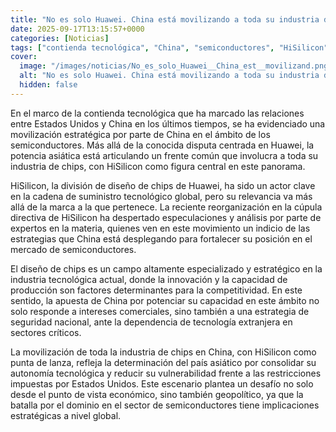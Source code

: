 ```yaml
---
title: "No es solo Huawei. China está movilizando a toda su industria de chips para crear un frente común de semiconductores"
date: 2025-09-17T13:15:57+0000
categories: [Noticias]
tags: ["contienda tecnológica", "China", "semiconductores", "HiSilicon", "diseño de chips", "industria de chips", "estrategias", "competitividad", "seguridad nacional", "tecnología extranjera", "autonomía tecnológica", "vulnerabilidad", "restricciones", "dominio en el sector"]
cover:
  image: "/images/noticias/No_es_solo_Huawei__China_est__movilizand.png"
  alt: "No es solo Huawei. China está movilizando a toda su industria de chips para crear un frente común de semiconductores"
  hidden: false
---
```


En el marco de la contienda tecnológica que ha marcado las relaciones entre Estados Unidos y China en los últimos tiempos, se ha evidenciado una movilización estratégica por parte de China en el ámbito de los semiconductores. Más allá de la conocida disputa centrada en Huawei, la potencia asiática está articulando un frente común que involucra a toda su industria de chips, con HiSilicon como figura central en este panorama.

HiSilicon, la división de diseño de chips de Huawei, ha sido un actor clave en la cadena de suministro tecnológico global, pero su relevancia va más allá de la marca a la que pertenece. La reciente reorganización en la cúpula directiva de HiSilicon ha despertado especulaciones y análisis por parte de expertos en la materia, quienes ven en este movimiento un indicio de las estrategias que China está desplegando para fortalecer su posición en el mercado de semiconductores.

El diseño de chips es un campo altamente especializado y estratégico en la industria tecnológica actual, donde la innovación y la capacidad de producción son factores determinantes para la competitividad. En este sentido, la apuesta de China por potenciar su capacidad en este ámbito no solo responde a intereses comerciales, sino también a una estrategia de seguridad nacional, ante la dependencia de tecnología extranjera en sectores críticos.

La movilización de toda la industria de chips en China, con HiSilicon como punta de lanza, refleja la determinación del país asiático por consolidar su autonomía tecnológica y reducir su vulnerabilidad frente a las restricciones impuestas por Estados Unidos. Este escenario plantea un desafío no solo desde el punto de vista económico, sino también geopolítico, ya que la batalla por el dominio en el sector de semiconductores tiene implicaciones estratégicas a nivel global.
